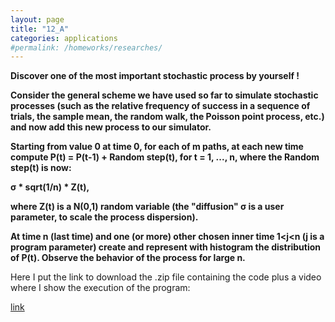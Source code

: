 ```yaml
---
layout: page
title: "12_A"
categories: applications
#permalink: /homeworks/researches/
---
```

<b>Discover one of the most important stochastic process by yourself !</b>

<b>Consider the general scheme we have used so far to simulate stochastic processes (such as the relative frequency of success in a sequence of trials, the sample mean, the random walk, the Poisson point process, etc.) and now add this new process to our simulator.</b>

<b>Starting from value 0 at time 0, for each of m paths, at each new time compute P(t) = P(t-1) + Random step(t), for t = 1, ..., n, where the Random step(t) is now:</b>

<b>σ * sqrt(1/n) * Z(t),</b>

<b>where  Z(t) is a N(0,1) random variable (the "diffusion" σ is a user parameter, to scale the process dispersion).</b>

<b>At time n (last time) and one (or more) other chosen inner time 1<j<n (j is a program parameter) create and represent with histogram the distribution of P(t). Observe the behavior of the process for large n.</b>

Here I put the link to download the .zip file containing the code plus a video where I show the execution of the program:

[link](https://drive.google.com/file/d/18vH888nkpJ1aQ0T0Wxqda2eYo1TCHCCh/view?usp=sharing)
